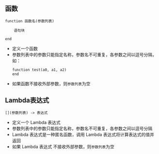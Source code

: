 ## 函数

```
function 函数名(参数列表)

    语句块

end
```
* 定义一个函数
* 参数列表中的参数只能指定名称，参数名不可重复，各参数之间以逗号分隔，如：
    ```
    function test(a0, a1, a2)
    end
    ```
* 如果函数不接收外部参数，则`参数列表`为空


## Lambda表达式

```
[](参数列表) -> 表达式
```
* 定义一个 Lambda 表达式
* 参数列表中的参数只能指定名称，参数名不可重复，各参数之间以逗号分隔
* Lambda 表达式是一种匿名函数，调用 Lambda 表达式将计算表达式的值并返回
* 如果 Lambda 表达式 不接收外部参数，则`参数列表`为空
